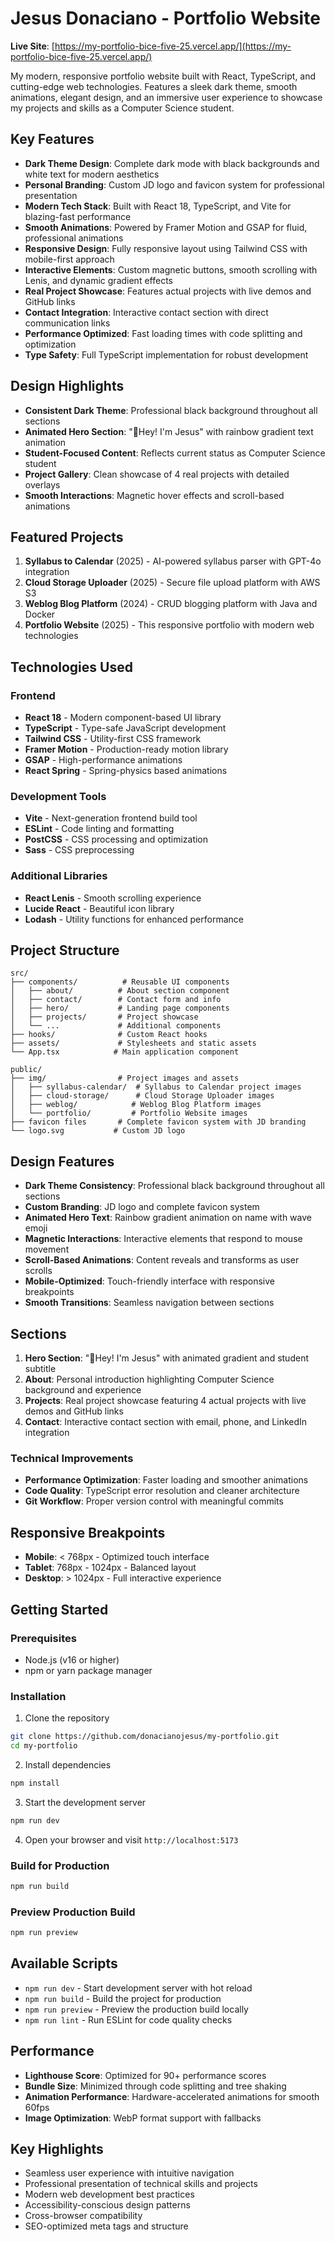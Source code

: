 # Jesus Donaciano - Portfolio Website

**Live Site**: [https://my-portfolio-bice-five-25.vercel.app/](https://my-portfolio-bice-five-25.vercel.app/)

My modern, responsive portfolio website built with React, TypeScript, and cutting-edge web technologies. Features a sleek dark theme, smooth animations, elegant design, and an immersive user experience to showcase my projects and skills as a Computer Science student.

## Key Features

- **Dark Theme Design**: Complete dark mode with black backgrounds and white text for modern aesthetics
- **Personal Branding**: Custom JD logo and favicon system for professional presentation
- **Modern Tech Stack**: Built with React 18, TypeScript, and Vite for blazing-fast performance
- **Smooth Animations**: Powered by Framer Motion and GSAP for fluid, professional animations
- **Responsive Design**: Fully responsive layout using Tailwind CSS with mobile-first approach
- **Interactive Elements**: Custom magnetic buttons, smooth scrolling with Lenis, and dynamic gradient effects
- **Real Project Showcase**: Features actual projects with live demos and GitHub links
- **Contact Integration**: Interactive contact section with direct communication links
- **Performance Optimized**: Fast loading times with code splitting and optimization
- **Type Safety**: Full TypeScript implementation for robust development

## Design Highlights

- **Consistent Dark Theme**: Professional black background throughout all sections
- **Animated Hero Section**: "👋Hey! I'm Jesus" with rainbow gradient text animation
- **Student-Focused Content**: Reflects current status as Computer Science student
- **Project Gallery**: Clean showcase of 4 real projects with detailed overlays
- **Smooth Interactions**: Magnetic hover effects and scroll-based animations

## Featured Projects

1. **Syllabus to Calendar** (2025) - AI-powered syllabus parser with GPT-4o integration
2. **Cloud Storage Uploader** (2025) - Secure file upload platform with AWS S3
3. **Weblog Blog Platform** (2024) - CRUD blogging platform with Java and Docker
4. **Portfolio Website** (2025) - This responsive portfolio with modern web technologies

## Technologies Used

### Frontend
- **React 18** - Modern component-based UI library
- **TypeScript** - Type-safe JavaScript development
- **Tailwind CSS** - Utility-first CSS framework
- **Framer Motion** - Production-ready motion library
- **GSAP** - High-performance animations
- **React Spring** - Spring-physics based animations

### Development Tools
- **Vite** - Next-generation frontend build tool
- **ESLint** - Code linting and formatting
- **PostCSS** - CSS processing and optimization
- **Sass** - CSS preprocessing

### Additional Libraries
- **React Lenis** - Smooth scrolling experience
- **Lucide React** - Beautiful icon library
- **Lodash** - Utility functions for enhanced performance

## Project Structure

```
src/
├── components/          # Reusable UI components
│   ├── about/          # About section component
│   ├── contact/        # Contact form and info
│   ├── hero/           # Landing page components
│   ├── projects/       # Project showcase
│   └── ...             # Additional components
├── hooks/              # Custom React hooks
├── assets/             # Stylesheets and static assets
└── App.tsx            # Main application component

public/
├── img/                # Project images and assets
│   ├── syllabus-calendar/  # Syllabus to Calendar project images
│   ├── cloud-storage/      # Cloud Storage Uploader images
│   ├── weblog/            # Weblog Blog Platform images
│   └── portfolio/         # Portfolio Website images
├── favicon files       # Complete favicon system with JD branding
└── logo.svg           # Custom JD logo
```

## Design Features

- **Dark Theme Consistency**: Professional black background throughout all sections
- **Custom Branding**: JD logo and complete favicon system
- **Animated Hero Text**: Rainbow gradient animation on name with wave emoji
- **Magnetic Interactions**: Interactive elements that respond to mouse movement
- **Scroll-Based Animations**: Content reveals and transforms as user scrolls
- **Mobile-Optimized**: Touch-friendly interface with responsive breakpoints
- **Smooth Transitions**: Seamless navigation between sections

## Sections

1. **Hero Section**: "👋Hey! I'm Jesus" with animated gradient and student subtitle
2. **About**: Personal introduction highlighting Computer Science background and experience
3. **Projects**: Real project showcase featuring 4 actual projects with live demos and GitHub links
4. **Contact**: Interactive contact section with email, phone, and LinkedIn integration

### Technical Improvements
- **Performance Optimization**: Faster loading and smoother animations
- **Code Quality**: TypeScript error resolution and cleaner architecture
- **Git Workflow**: Proper version control with meaningful commits

## Responsive Breakpoints

- **Mobile**: < 768px - Optimized touch interface
- **Tablet**: 768px - 1024px - Balanced layout
- **Desktop**: > 1024px - Full interactive experience

## Getting Started

### Prerequisites
- Node.js (v16 or higher)
- npm or yarn package manager

### Installation

1. Clone the repository
```bash
git clone https://github.com/donacianojesus/my-portfolio.git
cd my-portfolio
```

2. Install dependencies
```bash
npm install
```

3. Start the development server
```bash
npm run dev
```

4. Open your browser and visit `http://localhost:5173`

### Build for Production

```bash
npm run build
```

### Preview Production Build

```bash
npm run preview
```

## Available Scripts

- `npm run dev` - Start development server with hot reload
- `npm run build` - Build the project for production
- `npm run preview` - Preview the production build locally
- `npm run lint` - Run ESLint for code quality checks

## Performance

- **Lighthouse Score**: Optimized for 90+ performance scores
- **Bundle Size**: Minimized through code splitting and tree shaking
- **Animation Performance**: Hardware-accelerated animations for smooth 60fps
- **Image Optimization**: WebP format support with fallbacks

## Key Highlights

- Seamless user experience with intuitive navigation
- Professional presentation of technical skills and projects
- Modern web development best practices
- Accessibility-conscious design patterns
- Cross-browser compatibility
- SEO-optimized meta tags and structure
